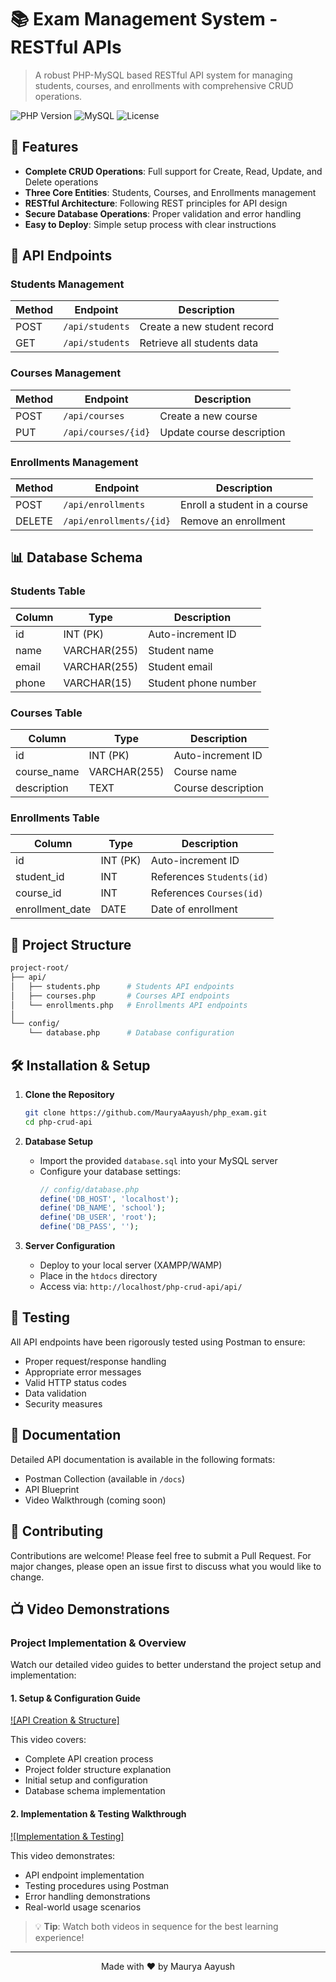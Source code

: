 # 📚 Exam Management System - RESTful APIs

> A robust PHP-MySQL based RESTful API system for managing students, courses, and enrollments with comprehensive CRUD operations.

![PHP Version](https://img.shields.io/badge/PHP-7.4+-777BB4?style=flat-square&logo=php)
![MySQL](https://img.shields.io/badge/MySQL-8.0+-4479A1?style=flat-square&logo=mysql&logoColor=white)
![License](https://img.shields.io/badge/License-MIT-green.svg)

## 🌟 Features

- **Complete CRUD Operations**: Full support for Create, Read, Update, and Delete operations
- **Three Core Entities**: Students, Courses, and Enrollments management
- **RESTful Architecture**: Following REST principles for API design
- **Secure Database Operations**: Proper validation and error handling
- **Easy to Deploy**: Simple setup process with clear instructions

## 🚀 API Endpoints

### Students Management
| Method | Endpoint | Description |
|--------|----------|-------------|
| POST | `/api/students` | Create a new student record |
| GET | `/api/students` | Retrieve all students data |

### Courses Management
| Method | Endpoint | Description |
|--------|----------|-------------|
| POST | `/api/courses` | Create a new course |
| PUT | `/api/courses/{id}` | Update course description |

### Enrollments Management
| Method | Endpoint | Description |
|--------|----------|-------------|
| POST | `/api/enrollments` | Enroll a student in a course |
| DELETE | `/api/enrollments/{id}` | Remove an enrollment |

## 📊 Database Schema

### Students Table
| Column | Type | Description |
|--------|------|-------------|
| id | INT (PK) | Auto-increment ID |
| name | VARCHAR(255) | Student name |
| email | VARCHAR(255) | Student email |
| phone | VARCHAR(15) | Student phone number |

### Courses Table
| Column | Type | Description |
|--------|------|-------------|
| id | INT (PK) | Auto-increment ID |
| course_name | VARCHAR(255) | Course name |
| description | TEXT | Course description |

### Enrollments Table
| Column | Type | Description |
|--------|------|-------------|
| id | INT (PK) | Auto-increment ID |
| student_id | INT | References `Students(id)` |
| course_id | INT | References `Courses(id)` |
| enrollment_date | DATE | Date of enrollment |

## 📁 Project Structure

```bash
project-root/
├── api/
│   ├── students.php      # Students API endpoints
│   ├── courses.php       # Courses API endpoints
│   └── enrollments.php   # Enrollments API endpoints
│
└── config/
    └── database.php      # Database configuration
```

## 🛠️ Installation & Setup

1. **Clone the Repository**
   ```bash
   git clone https://github.com/MauryaAayush/php_exam.git
   cd php-crud-api
   ```

2. **Database Setup**
   - Import the provided `database.sql` into your MySQL server
   - Configure your database settings:
     ```php
     // config/database.php
     define('DB_HOST', 'localhost');
     define('DB_NAME', 'school');
     define('DB_USER', 'root');
     define('DB_PASS', '');
     ```

3. **Server Configuration**
   - Deploy to your local server (XAMPP/WAMP)
   - Place in the `htdocs` directory
   - Access via: `http://localhost/php-crud-api/api/`

## 🧪 Testing

All API endpoints have been rigorously tested using Postman to ensure:
- Proper request/response handling
- Appropriate error messages
- Valid HTTP status codes
- Data validation
- Security measures

## 📘 Documentation

Detailed API documentation is available in the following formats:
- Postman Collection (available in `/docs`)
- API Blueprint
- Video Walkthrough (coming soon)

## 🤝 Contributing

Contributions are welcome! Please feel free to submit a Pull Request. For major changes, please open an issue first to discuss what you would like to change.


## 📺 Video Demonstrations

### Project Implementation & Overview
Watch our detailed video guides to better understand the project setup and implementation:

#### 1. Setup & Configuration Guide
[![API Creation & Structure]](https://github.com/user-attachments/assets/3e69b5d4-2c69-4e6e-8bd8-a471603c1b2e)

This video covers:
- Complete API creation process
- Project folder structure explanation
- Initial setup and configuration
- Database schema implementation

#### 2. Implementation & Testing Walkthrough
[![Implementation & Testing]](https://github.com/user-attachments/assets/8735b481-1799-4248-85eb-5088c8b20dbd)



This video demonstrates:
- API endpoint implementation
- Testing procedures using Postman
- Error handling demonstrations
- Real-world usage scenarios

> 💡 **Tip**: Watch both videos in sequence for the best learning experience!

---

<div align="center">
Made with ❤️ by Maurya Aayush
</div>
